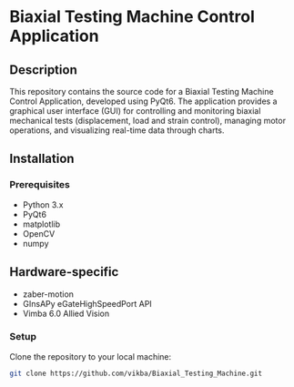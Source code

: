 # Biaxial Testing Machine Control Application

## Description
This repository contains the source code for a Biaxial Testing Machine Control Application, developed using PyQt6. The application provides a graphical user interface (GUI) for controlling and monitoring biaxial mechanical tests (displacement, load and strain control), managing motor operations, and visualizing real-time data through charts.

## Installation

### Prerequisites
- Python 3.x
- PyQt6
- matplotlib
- OpenCV
- numpy

## Hardware-specific
- zaber-motion
- GInsAPy eGateHighSpeedPort API
- Vimba 6.0 Allied Vision

### Setup
Clone the repository to your local machine:
```bash
git clone https://github.com/vikba/Biaxial_Testing_Machine.git
